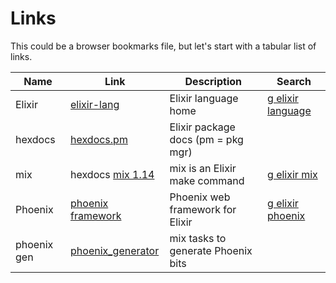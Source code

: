 # Links

This could be a browser bookmarks file, but let's start with
a tabular list of links.

| Name | Link | Description | Search |
|------|------|-------------|--------|
| Elixir | [elixir-lang](https://elixir-lang.org/) | Elixir language home | [g elixir language](https://www.google.com/search?q=elixir+language)
| hexdocs | [hexdocs.pm](https://hexdocs.pm) | Elixir package docs (pm = pkg mgr)| |
| mix | hexdocs [mix 1.14](https://hexdocs.pm/mix/1.14/Mix.html) | mix is an Elixir make command | [g elixir mix](https://www.google.com/search?q=elixir+mix) |
| Phoenix | [phoenix framework](https://www.phoenixframework.org/) | Phoenix web framework for Elixir | [g elixir phoenix](https://www.google.com/search?q=elixir+phoenix) |
| phoenix gen | [phoenix_generator](https://hexdocs.pm/phoenix_generator/overview.html) | mix tasks to generate Phoenix bits | |


